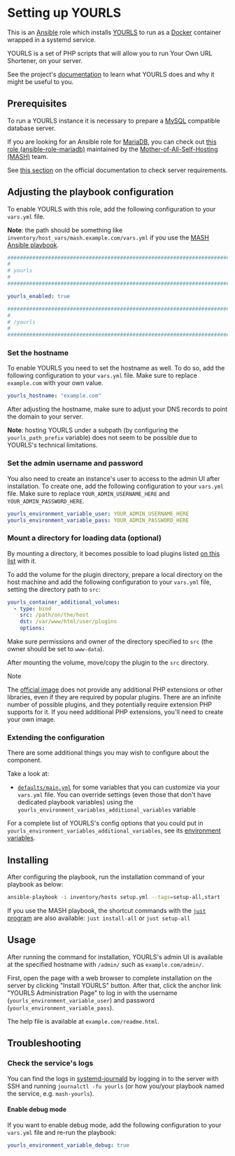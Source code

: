 <!--
SPDX-FileCopyrightText: 2020 - 2024 MDAD project contributors
SPDX-FileCopyrightText: 2020 - 2024 Slavi Pantaleev
SPDX-FileCopyrightText: 2020 Aaron Raimist
SPDX-FileCopyrightText: 2020 Chris van Dijk
SPDX-FileCopyrightText: 2020 Dominik Zajac
SPDX-FileCopyrightText: 2020 Mickaël Cornière
SPDX-FileCopyrightText: 2022 François Darveau
SPDX-FileCopyrightText: 2022 Julian Foad
SPDX-FileCopyrightText: 2022 Warren Bailey
SPDX-FileCopyrightText: 2023 Antonis Christofides
SPDX-FileCopyrightText: 2023 Felix Stupp
SPDX-FileCopyrightText: 2023 Pierre 'McFly' Marty
SPDX-FileCopyrightText: 2024 - 2025 Suguru Hirahara

SPDX-License-Identifier: AGPL-3.0-or-later
-->

# Setting up YOURLS

This is an [Ansible](https://www.ansible.com/) role which installs [YOURLS](https://yourls.org) to run as a [Docker](https://www.docker.com/) container wrapped in a systemd service.

YOURLS is a set of PHP scripts that will allow you to run Your Own URL Shortener, on your server.

See the project's [documentation](https://yourls.org/docs) to learn what YOURLS does and why it might be useful to you.

## Prerequisites

To run a YOURLS instance it is necessary to prepare a [MySQL](https://www.mysql.com/) compatible database server.

If you are looking for an Ansible role for [MariaDB](https://mariadb.org/), you can check out [this role (ansible-role-mariadb)](https://github.com/mother-of-all-self-hosting/ansible-role-mariadb) maintained by the [Mother-of-All-Self-Hosting (MASH)](https://github.com/mother-of-all-self-hosting) team.

See [this section](https://yourls.org/docs#server-requirements) on the official documentation to check server requirements.

## Adjusting the playbook configuration

To enable YOURLS with this role, add the following configuration to your `vars.yml` file.

**Note**: the path should be something like `inventory/host_vars/mash.example.com/vars.yml` if you use the [MASH Ansible playbook](https://github.com/mother-of-all-self-hosting/mash-playbook).

```yaml
########################################################################
#                                                                      #
# yourls                                                               #
#                                                                      #
########################################################################

yourls_enabled: true

########################################################################
#                                                                      #
# /yourls                                                              #
#                                                                      #
########################################################################
```

### Set the hostname

To enable YOURLS you need to set the hostname as well. To do so, add the following configuration to your `vars.yml` file. Make sure to replace `example.com` with your own value.

```yaml
yourls_hostname: "example.com"
```

After adjusting the hostname, make sure to adjust your DNS records to point the domain to your server.

**Note**: hosting YOURLS under a subpath (by configuring the `yourls_path_prefix` variable) does not seem to be possible due to YOURLS's technical limitations.

### Set the admin username and password

You also need to create an instance's user to access to the admin UI after installation. To create one, add the following configuration to your `vars.yml` file. Make sure to replace `YOUR_ADMIN_USERNAME_HERE` and `YOUR_ADMIN_PASSWORD_HERE`.

```yaml
yourls_environment_variable_user: YOUR_ADMIN_USERNAME_HERE
yourls_environment_variable_pass: YOUR_ADMIN_PASSWORD_HERE
```

### Mount a directory for loading data (optional)

By mounting a directory, it becomes possible to load plugins listed [on this list](https://github.com/YOURLS/awesome) with it.

To add the volume for the plugin directory, prepare a local directory on the host machine and add the following configuration to your `vars.yml` file, setting the directory path to `src`:

```yaml
yourls_container_additional_volumes:
  - type: bind
    src: /path/on/the/host
    dst: /var/www/html/user/plugins
    options:
```

Make sure permissions and owner of the directory specified to `src` (the owner should be set to `www-data`).

After mounting the volume, move/copy the plugin to the `src` directory.

>[!NOTE]
> The [official image](https://hub.docker.com/_/yourls) does not provide any additional PHP extensions or other libraries, even if they are required by popular plugins. There are an infinite number of possible plugins, and they potentially require extension PHP supports for it. If you need additional PHP extensions, you'll need to create your own image.

### Extending the configuration

There are some additional things you may wish to configure about the component.

Take a look at:

- [`defaults/main.yml`](../defaults/main.yml) for some variables that you can customize via your `vars.yml` file. You can override settings (even those that don't have dedicated playbook variables) using the `yourls_environment_variables_additional_variables` variable

For a complete list of YOURLS's config options that you could put in `yourls_environment_variables_additional_variables`, see its [environment variables](https://yourls.org/docs/guide/essentials/configuration).

## Installing

After configuring the playbook, run the installation command of your playbook as below:

```sh
ansible-playbook -i inventory/hosts setup.yml --tags=setup-all,start
```

If you use the MASH playbook, the shortcut commands with the [`just` program](https://github.com/mother-of-all-self-hosting/mash-playbook/blob/main/docs/just.md) are also available: `just install-all` or `just setup-all`

## Usage

After running the command for installation, YOURLS's admin UI is available at the specified hostname with `/admin/` such as `example.com/admin/`.

First, open the page with a web browser to complete installation on the server by clicking "Install YOURLS" button. After that, click the anchor link "YOURLS Administration Page" to log in with the username (`yourls_environment_variable_user`) and password (`yourls_environment_variable_pass`).

The help file is available at `example.com/readme.html`.

## Troubleshooting

### Check the service's logs

You can find the logs in [systemd-journald](https://www.freedesktop.org/software/systemd/man/systemd-journald.service.html) by logging in to the server with SSH and running `journalctl -fu yourls` (or how you/your playbook named the service, e.g. `mash-yourls`).

#### Enable debug mode

If you want to enable debug mode, add the following configuration to your `vars.yml` file and re-run the playbook:

```yaml
yourls_environment_variable_debug: true
```
